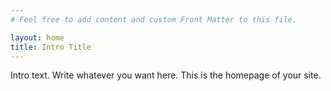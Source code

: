 ```yaml
---
# Feel free to add content and custom Front Matter to this file.

layout: home
title: Intro Title
---
```


Intro text. Write whatever you want here. This is the homepage of your site.
